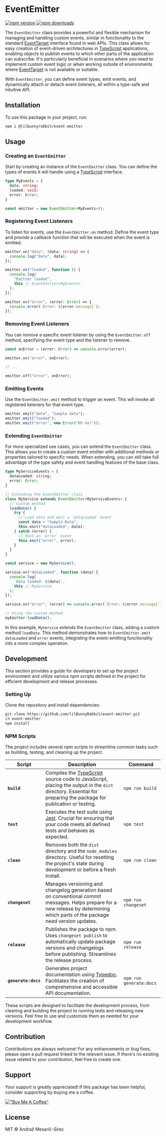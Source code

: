 # EventEmitter

[![npm version](https://img.shields.io/npm/v/@lilbunnyrabbit/event-emitter.svg)](https://www.npmjs.com/package/@lilbunnyrabbit/event-emitter)
[![npm downloads](https://img.shields.io/npm/dt/@lilbunnyrabbit/event-emitter.svg)](https://www.npmjs.com/package/@lilbunnyrabbit/event-emitter)

The `EventEmitter` class provides a powerful and flexible mechanism for managing and handling custom events,
similar in functionality to the standard [EventTarget](https://developer.mozilla.org/en-US/docs/Web/API/EventTarget/EventTarget) interface found in web APIs.
This class allows for easy creation of event-driven architectures in [TypeScript](https://www.typescriptlang.org/) applications, enabling objects to publish events to which other parts of the application can subscribe. It's particularly beneficial in scenarios where you need to implement custom event logic or when working outside of environments where [EventTarget](https://developer.mozilla.org/en-US/docs/Web/API/EventTarget/EventTarget) is not available or suitable.

With `EventEmitter`, you can define event types, emit events, and dynamically attach or detach event listeners,
all within a type-safe and intuitive API.

## Installation

To use this package in your project, run:

```sh
npm i @lilbunnyrabbit/event-emitter
```

## Usage

### Creating an `EventEmitter`

Start by creating an instance of the `EventEmitter` class.
You can define the types of events it will handle using a [TypeScript](https://www.typescriptlang.org/) interface.

```ts
type MyEvents = {
  data: string;
  loaded: void;
  error: Error;
}

const emitter = new EventEmitter<MyEvents>();
```

### Registering Event Listeners

To listen for events, use the `EventEmitter.on` method.
Define the event type and provide a callback function that will be executed when the event is emitted.

```ts
emitter.on("data", (data: string) => {
  console.log("Data", data);
});

emitter.on("loaded", function () {
  console.log(
    "Emitter loaded",
    this // EventEmitter<MyEvents>
  );
});

emitter.on("error", (error: Error) => {
  console.error(`Error: ${error.message}`);
});
```

### Removing Event Listeners

You can remove a specific event listener by using the `EventEmitter.off` method,
specifying the event type and the listener to remove.

```ts
const onError = (error: Error) => console.error(error);

emitter.on("error", onError);

// ...

emitter.off("error", onError);
```

### Emitting Events

Use the `EventEmitter.emit` method to trigger an event.
This will invoke all registered listeners for that event type.

```ts
emitter.emit("data", "Sample data");
emitter.emit("loaded");
emitter.emit("error", new Error("Oh no!"));
```

### Extending `EventEmitter`

For more specialized use cases, you can extend the `EventEmitter` class.
This allows you to create a custom event emitter with additional methods or properties tailored to specific needs.
When extending, you can still take full advantage of the type safety and event handling features of the base class.

```ts
type MyServiceEvents = {
  dataLoaded: string;
  error: Error;
}

// Extending the EventEmitter class
class MyService extends EventEmitter<MyServiceEvents> {
  // Custom method
  loadData() {
    try {
      // Load data and emit a `dataLoaded` event
      const data = "Sample Data";
      this.emit("dataLoaded", data);
    } catch (error) {
      // Emit an `error` event
      this.emit("error", error);
    }
  }
}

const service = new MyService();

service.on("dataLoaded", function (data) {
  console.log(
    `Data loaded: ${data}`,
    this // MyService
  );
});

service.on("error", (error) => console.error(`Error: ${error.message}`));

// Using the custom method
myEmitter.loadData();
```

In this example, `MyService` extends the `EventEmitter` class, adding a custom method `loadData`.
This method demonstrates how to `EventEmitter.emit` `dataLoaded` and `error` events,
integrating the event-emitting functionality into a more complex operation.

## Development

This section provides a guide for developers to set up the project environment and utilize various npm scripts defined in the project for efficient development and release processes.

### Setting Up

Clone the repository and install dependencies:

```sh
git clone https://github.com/lilBunnyRabbit/event-emitter.git
cd event-emitter
npm install
```

### NPM Scripts

The project includes several npm scripts to streamline common tasks such as building, testing, and cleaning up the project.

| Script              | Description                                                                                                                                                                                       | Command                 |
| ------------------- | ------------------------------------------------------------------------------------------------------------------------------------------------------------------------------------------------- | ----------------------- |
| **`build`**         | Compiles the [TypeScript](https://www.typescriptlang.org/) source code to JavaScript, placing the output in the `dist` directory. Essential for preparing the package for publication or testing. | `npm run build`         |
| **`test`**          | Executes the test suite using [Jest](https://jestjs.io/). Crucial for ensuring that your code meets all defined tests and behaves as expected.                                                    | `npm test`              |
| **`clean`**         | Removes both the `dist` directory and the `node_modules` directory. Useful for resetting the project's state during development or before a fresh install.                                        | `npm run clean`         |
| **`changeset`**     | Manages versioning and changelog generation based on conventional commit messages. Helps prepare for a new release by determining which parts of the package need version updates.                | `npm run changeset`     |
| **`release`**       | Publishes the package to npm. Uses `changeset publish` to automatically update package versions and changelogs before publishing. Streamlines the release process.                                | `npm run release`       |
| **`generate:docs`** | Generates project documentation using [Typedoc](https://typedoc.org/). Facilitates the creation of comprehensive and accessible API documentation.                                                | `npm run generate:docs` |

These scripts are designed to facilitate the development process, from cleaning and building the project to running tests and releasing new versions. Feel free to use and customize them as needed for your development workflow.

## Contribution

Contributions are always welcome! For any enhancements or bug fixes, please open a pull request linked to the relevant issue. If there's no existing issue related to your contribution, feel free to create one.

## Support

Your support is greatly appreciated! If this package has been helpful, consider supporting by buying me a coffee.

[!["Buy Me A Coffee"](https://www.buymeacoffee.com/assets/img/custom_images/orange_img.png)](https://www.buymeacoffee.com/lilBunnyRabbit)

## License

MIT © Andraž Mesarič-Sirec